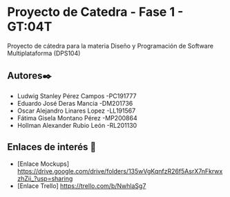 # Proyecto de Catedra - Fase 1 - GT:04T
Proyecto de cátedra para la materia Diseño y Programación de Software Multiplataforma (DPS104)

## Autores✒️
* Ludwig Stanley Pérez Campos    -PC191777
* Eduardo José Deras Mancia      -DM201736
* Oscar Alejandro Linares Lopez  -LL191567
* Fátima Gisela Montano Pérez    -MP200864 
* Hollman Alexander Rubio León   -RL201130

## Enlaces de interés 👀

*  [Enlace Mockups] https://drive.google.com/drive/folders/135wVgKqnfzR26f5AsrX7nFkrwxzhZii_?usp=sharing
*  [Enlace Trello] https://trello.com/b/NwhlaSg7
